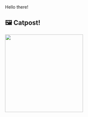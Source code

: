 Hello there!



## 🖼️ Catpost!

<sub>
    <img src="https://cdn2.thecatapi.com/images/bqc.jpg" height="256">
</sub>

